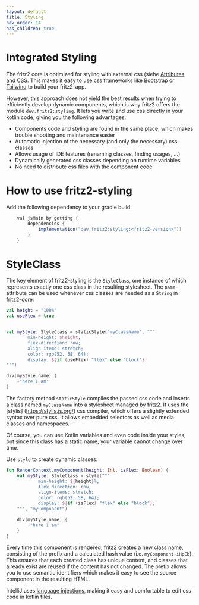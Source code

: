 ```yaml
---
layout: default
title: Styling
nav_order: 14
has_children: true
---
```

# Integrated Styling

The fritz2 core is optimized for styling with external css (siehe [Attributes and CSS](Attributes%20and%20CSS.html). This makes it easy to use css frameworks like [Bootstrap](https://getbootstrap.com/) or [Tailwind](https://tailwindcss.com/) to build your fritz2-app.

However, this approach does not yield the best results when trying to efficiently develop dynamic components, which is why fritz2 offers the module `dev.fritz2:styling`. It lets you write and use css directly in your kotlin code, giving you the following advantages: 

* Components code and styling are found in the same place, which makes trouble shooting and maintenance easier
* Automatic injection of the necessary (and only the necessary) css classes
* Allows usage of IDE features (renaming classes, finding usages, ...)
* Dynamically generated css classes depending on runtime variables
* No need to distribute css files with the component code

# How to use fritz2-styling 

Add the following dependency to your gradle build:

```gradle
    val jsMain by getting {
        dependencies {
            implementation("dev.fritz2:styling:<fritz2-version>"))
        }
    }
```

# StyleClass

The key element of fritz2-styling is the `StyleClass`, one instance of which represents exactly one css class in the resulting stylesheet. The `name`-attribute can be used whenever css classes are needed as a `String` in fritz2-core:

```kotlin
val height = "100%"
val useFlex = true


val myStyle: StyleClass = staticStyle("myClassName", """
        min-height: $height;
        flex-direction: row;
        align-items: stretch;
        color: rgb(52, 58, 64);
        display: ${if (useFlex) "flex" else "block"};
""")

div(myStyle.name) {
    +"here I am"
}
````

The factory method `staticStyle` compiles the passed css code and inserts a class named `myClassName` into a stylesheet managed by fritz2. It uses the [stylis] (https://stylis.js.org/) css compiler, which offers a slightly extended syntax over pure css. It allows embedded selectors as well as media classes and namespaces. 

Of course, you can use Kotlin variables and even code inside your styles, but since this class has a static name, your variable cannot change over time. 

Use `style` to create dynamic classes:

```kotlin
fun RenderContext.myComponent(height: Int, isFlex: Boolean) {
    val myStyle: StyleClass = style("""
            min-height: ${height}%;
            flex-direction: row;
            align-items: stretch;
            color: rgb(52, 58, 64);
            display: ${if (isFlex) "flex" else "block"};
    """, "myComponent")

    div(myStyle.name) {
        +"here I am"
    }
}
```
Every time this component is rendered, fritz2 creates a new class name, consisting of the prefix and a calculated hash value (i.e. `myComponent-iHpEb`). This ensures that each created class has unique content, and classes that already exist are reused if the content has not changed. The prefix allows you to use semantic identifiers which makes it easy to see the source component in the resulting HTML. 

IntelliJ uses [language injections](https://www.jetbrains.com/help/idea/using-language-injections.html), making it easy and comfortable to edit css code in kotlin files.



